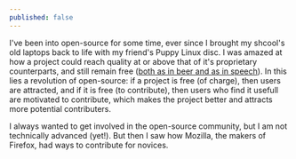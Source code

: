 ```yaml
---
published: false
---
```


I've been into open-source for some time, ever since I brought my shcool's old laptops back to life with my friend's Puppy Linux disc. I was amazed at how a project could reach quality at or above that of it's proprietary counterparts, and still remain free ([both as in beer and as in speech](http://www.gnu.org/philosophy/free-sw.html)). In this lies a revolution of open-source: if a project is free (of charge), then users are attracted, and if it is free (to contribute), then users who find it usefull are motivated to contribute, which makes the project better and attracts more potential contributers.

I always wanted to get involved in the open-source community, but I am not technically advanced (yet!). But then I saw how Mozilla, the makers of Firefox, had ways to contribute for novices.